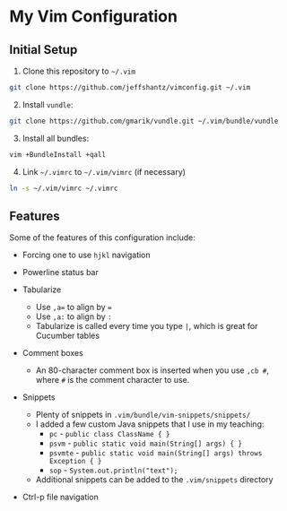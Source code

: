 My Vim Configuration
====================

Initial Setup
-------------

1. Clone this repository to `~/.vim`

```bash
git clone https://github.com/jeffshantz/vimconfig.git ~/.vim
```

2. Install `vundle`:

```bash
git clone https://github.com/gmarik/vundle.git ~/.vim/bundle/vundle
```

3. Install all bundles:

```bash
vim +BundleInstall +qall
```

4. Link `~/.vimrc` to `~/.vim/vimrc` (if necessary)

```bash
ln -s ~/.vim/vimrc ~/.vimrc
```

Features
--------

Some of the features of this configuration include:

* Forcing one to use `hjkl` navigation

* Powerline status bar

* Tabularize
  * Use `,a=` to align by `=`
  * Use `,a:` to align by `:`
  * Tabularize is called every time you type `|`, which is great for Cucumber tables

* Comment boxes
  * An 80-character comment box is inserted when you use `,cb #`, where `#` is the comment
    character to use.

* Snippets
  * Plenty of snippets in `.vim/bundle/vim-snippets/snippets/`
  * I added a few custom Java snippets that I use in my teaching:
    * `pc` - `public class ClassName { }`
    * `psvm` - `public static void main(String[] args) { }`
    * `psvmte` - `public static void main(String[] args) throws Exception { }`
    * `sop` - `System.out.println("text");`
  * Additional snippets can be added to the `.vim/snippets` directory

* Ctrl-p file navigation
